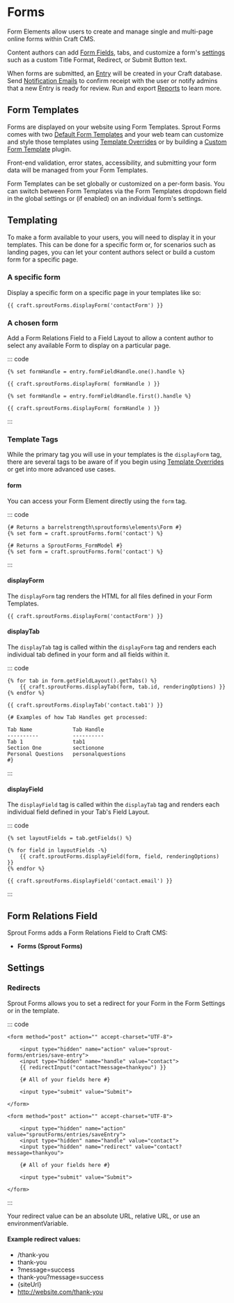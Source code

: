 # Forms

Form Elements allow users to create and manage single and multi-page online forms within Craft CMS.

Content authors can add [Form Fields](./form-fields.md), tabs, and customize a form's [settings](plugin-settings.md) such as a custom Title Format, Redirect, or Submit Button text.

When forms are submitted, an [Entry](./entries.md) will be created in your Craft database. Send [Notification Emails](notifications.md) to confirm receipt with the user or notify admins that a new Entry is ready for review. Run and export [Reports](./reports.md) to learn more.   

## Form Templates

Forms are displayed on your website using Form Templates. Sprout Forms comes with two [Default Form Templates](./default-form-templates.md) and your web team can customize and style those templates using [Template Overrides](./template-overrides.md) or by building a [Custom Form Template](./custom-form-templates.md) plugin.

Front-end validation, error states, accessibility, and submitting your form data will be managed from your Form Templates. 

Form Templates can be set globally or customized on a per-form basis. You can switch between Form Templates via the Form Templates dropdown field in the global settings or (if enabled) on an individual form's settings.

## Templating

To make a form available to your users, you will need to display it in your templates. This can be done for a specific form or, for scenarios such as landing pages, you can let your content authors select or build a custom form for a specific page.

### A specific form

Display a specific form on a specific page in your templates like so:

``` twig
{{ craft.sproutForms.displayForm('contactForm') }}
```

### A chosen form

Add a Form Relations Field to a Field Layout to allow a content author to select any available Form to display on a particular page.

::: code

``` craft3
{% set formHandle = entry.formFieldHandle.one().handle %}

{{ craft.sproutForms.displayForm( formHandle ) }}
```

``` craft2
{% set formHandle = entry.formFieldHandle.first().handle %}

{{ craft.sproutForms.displayForm( formHandle ) }}
```

:::

### Template Tags

While the primary tag you will use in your templates is the `displayForm` tag, there are several tags to be aware of if you begin using [Template Overrides](./template-overrides.md) or get into more advanced use cases.

#### form

You can access your Form Element directly using the `form` tag.

::: code

``` craft3
{# Returns a barrelstrength\sproutforms\elements\Form #}
{% set form = craft.sproutForms.form('contact') %}
```

``` craft2
{# Returns a SproutForms_FormModel #}
{% set form = craft.sproutForms.form('contact') %}
```

:::

#### displayForm

The `displayForm` tag renders the HTML for all files defined in your Form Templates.

``` twig
{{ craft.sproutForms.displayForm('contactForm') }}
```

#### displayTab

The `displayTab` tag is called within the `displayForm` tag and renders each individual tab defined in your form and all fields within it.

::: code

``` craft3
{% for tab in form.getFieldLayout().getTabs() %}
    {{ craft.sproutForms.displayTab(form, tab.id, renderingOptions) }}
{% endfor %}
```

``` craft2
{{ craft.sproutForms.displayTab('contact.tab1') }}

{# Examples of how Tab Handles get processed:

Tab Name             Tab Handle
----------           ----------
Tab 1                tab1
Section One          sectionone
Personal Questions   personalquestions
#}
```

:::

#### displayField

The `displayField` tag is called within the `displayTab` tag and renders each individual field defined in your Tab's Field Layout.

::: code

``` craft3
{% set layoutFields = tab.getFields() %}

{% for field in layoutFields -%}
    {{ craft.sproutForms.displayField(form, field, renderingOptions) }}
{% endfor %}
```

``` craft2
{{ craft.sproutForms.displayField('contact.email') }}
```

:::

## Form Relations Field

Sprout Forms adds a Form Relations Field to Craft CMS:
 
- **Forms (Sprout Forms)**

## Settings

### Redirects

Sprout Forms allows you to set a redirect for your Form in the Form Settings or in the template.

::: code

``` craft3
<form method="post" action="" accept-charset="UTF-8">

    <input type="hidden" name="action" value="sprout-forms/entries/save-entry">
    <input type="hidden" name="handle" value="contact">
    {{ redirectInput("contact?message=thankyou") }}

    {# All of your fields here #}

    <input type="submit" value="Submit">

</form>
```

``` craft2
<form method="post" action="" accept-charset="UTF-8">

    <input type="hidden" name="action" value="sproutForms/entries/saveEntry">
    <input type="hidden" name="handle" value="contact">
    <input type="hidden" name="redirect" value="contact?message=thankyou">

    {# All of your fields here #}

    <input type="submit" value="Submit">

</form>
```

:::

Your redirect value can be an absolute URL, relative URL, or use an environmentVariable. 

#### Example redirect values:

- /thank-you
- thank-you
- ?message=success
- thank-you?message=success
- {siteUrl}
- http://website.com/thank-you
 
